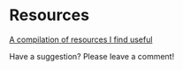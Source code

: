 # Resources
[A compilation of resources I find useful](https://docs.google.com/document/d/1yaM4Od9I3luUCD8QwOcwo9_NIK_4bN4OBxDMfI13lPM/edit?usp=sharing)

Have a suggestion? Please leave a comment!
